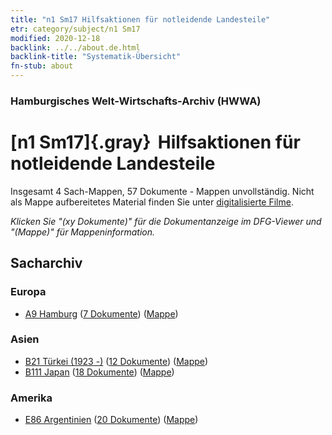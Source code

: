 ```yaml
---
title: "n1 Sm17 Hilfsaktionen für notleidende Landesteile"
etr: category/subject/n1 Sm17
modified: 2020-12-18
backlink: ../../about.de.html
backlink-title: "Systematik-Übersicht"
fn-stub: about
---
```


### Hamburgisches Welt-Wirtschafts-Archiv (HWWA)
# [n1 Sm17]{.gray}&#8201; Hilfsaktionen für notleidende Landesteile&#160; 




Insgesamt 4 Sach-Mappen, 57 Dokumente - Mappen unvollständig.
Nicht als Mappe aufbereitetes Material finden Sie unter [digitalisierte Filme](/film/h1_sh).

_Klicken Sie "(xy Dokumente)" für die Dokumentanzeige im DFG-Viewer und "(Mappe)" für Mappeninformation._

## Sacharchiv




### Europa

- [A9 Hamburg](../../../geo/about.de.html#A9) (<a href="https://dfg-viewer.de/show/?tx_dlf[id]=https://pm20.zbw.eu/mets/sh/1409xx/140905/1449xx/144950/public.mets.de.xml" target="_blank">7 Dokumente</a>) ([Mappe](http://purl.org/pressemappe20/folder/sh/140905,144950))

### Asien

- [B21 Türkei (1923 -)](../../../geo/about.de.html#B21) (<a href="https://dfg-viewer.de/show/?tx_dlf[id]=https://pm20.zbw.eu/mets/sh/1411xx/141111/1449xx/144950/public.mets.de.xml" target="_blank">12 Dokumente</a>) ([Mappe](http://purl.org/pressemappe20/folder/sh/141111,144950))
- [B111 Japan](../../../geo/about.de.html#B111) (<a href="https://dfg-viewer.de/show/?tx_dlf[id]=https://pm20.zbw.eu/mets/sh/1412xx/141272/1449xx/144950/public.mets.de.xml" target="_blank">18 Dokumente</a>) ([Mappe](http://purl.org/pressemappe20/folder/sh/141272,144950))

### Amerika

- [E86 Argentinien](../../../geo/about.de.html#E86) (<a href="https://dfg-viewer.de/show/?tx_dlf[id]=https://pm20.zbw.eu/mets/sh/1416xx/141692/1449xx/144950/public.mets.de.xml" target="_blank">20 Dokumente</a>) ([Mappe](http://purl.org/pressemappe20/folder/sh/141692,144950))


